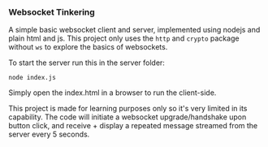 ### Websocket Tinkering

A simple basic websocket client and server, implemented using nodejs and plain html and js. This project only uses the `http` and `crypto` package without `ws` to explore the basics of websockets.

To start the server run this in the server folder:

`node index.js`

Simply open the index.html in a browser to run the client-side.

This project is made for learning purposes only so it's very limited in its capability. The code will initiate a websocket upgrade/handshake upon button click, and receive + display a repeated message streamed from the server every 5 seconds.
